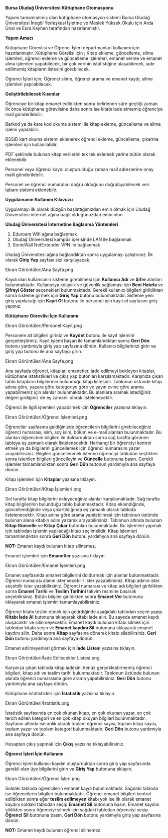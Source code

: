 ﻿**Bursa Uludağ Üniversitesi Kütüphane Otomasyonu**

Yapımı tamamlanmış olan kütüphane otomasyon sistemi Bursa Uludağ Üniversitesi İnegöl Yerleşkesi İşletme ve Meslek Yüksek Okulu için Arda Ünal ve Esra Kayhan tarafından hazırlanmıştır. 

**Yapım Amacı**

Kütüphane Görevlisi ve Öğrenci İşleri departmanları kullanımı için hazırlanmıştır. Kütüphane Görelisi için ; Kitap ekleme, güncelleme, silme işlemleri, öğrenci ekleme ve güncelleme işlemleri, emanet verme ve emanet alma işlemleri yapabilecek, bir çok verinin istatistiğine ulaşabilecek, iade edilmemiş kitapların listesini görebilecek. 

Öğrenci İşleri için; Öğrenci silme, öğrenci arama ve  emanet kaydı, silme işlemleri yapılabilecek. 

**Geliştirilebilecek Kısımlar** 

Öğrenciye bir kitap emanet edildikten sonra belirlenen süre geçtiği zaman ilk önce kütüphane görevlisine daha sonra ise kitabı iade etmemiş öğrenciye mail gönderilebilir.

Barkod ya da kare kod okuma sistemi ile kitap ekleme, güncelleme ve silme işlemi yapılabilir. 

BSSID kart okuma sistemi eklenerek öğrenci ekleme, güncelleme, çıkarma işlemleri için kullanılabilir. 

PDF şeklinde bulunan kitap verilerini tek tek eklemek yerine bütün olarak eklenebilir. 

Personel veya öğrenci kaydı oluşturulduğu zaman mail adreslerine onay maili gönderilebilir. 

Personel ve öğrenci numaraları doğru olduğunu doğrulayabilecek veri tabanı sistemi eklenebilir. 



**Uygulamanın Kullanım Kılavuzu**

Uygulamayı ilk olarak düzgün başlattığımızdan emin olmak için Uludağ Üniversitesi internet ağına bağlı olduğunuzdan emin olun. 

**Uludağ Üniversitesi İnternetine Bağlanma Yöntemleri**

1. Eduroam Wifi ağına bağlanmak
1. Uludağ Üniversitesi kampüs içerisinde LAN ile bağlanmak
1. SonicWall NetExtender VPN ile bağlanmak 


Uludağ Üniversitesi ağına bağlandıktan sonra uygulamayı çalıştırınız. İlk olarak **Giriş Yap** sayfası sizi karşılayacak. 


Ekran Görüntüleri/Ana Sayfa.png


Kaydı olan kullanıcının sisteme girebilmesi için **Kullanıcı Adı** ve  **Şifre** alanları bulunmaktadır. Kullanıcıya kolaylık ve güvenlik sağlaması için **Beni Hatırla** ve **Şifreyi Göster** seçenekleri bulunmaktadır. Gerekli kullanıcı bilgileri girildikten sonra sisteme girmek için **Giriş Yap** butonu bulunmaktadır. Sisteme yeni giriş yapılacağı için **Kayıt Ol** butonu ile personel için kayıt ol sayfasını giriş yapınız. 


**Kütüphane Görevlisi İçin Kullanımı**

Ekran Görüntüleri/Personel Kayıt.png


Personele ait bilgileri giriniz ve **Kaydet** butonu ile kayıt işlemini gerçekleştiriniz. Kayıt işlemi başarı ile tamamlandıktan sonra **Geri Dön** butonu yardımıyla giriş yap sayfasına dönün. Kullanıcı bilgilerinizi girin ve giriş yap butonu ile ana sayfaya girin. 

Ekran Görüntüleri/Ana Sayfa.png

Ana sayfada öğrenci, kitaplar, emanetler, iade edilmeyi bekleyen kitaplar, kütüphane istatistikleri ve çıkış yap butonları karşılamaktadır. Karşınıza çıkan tablo kitapların bilgilerinin bulunduğu kitap listesidir. Tablonun üstünde kitap adına göre, yazara göre kategoriye göre ve yayın evine göre arama yapabilmeniz için alanlar bulunmaktadır. Bu alanlara aramak istediğiniz değeri girdiğiniz de eş zamanlı olarak listelenecektir. 


Öğrenci ile ilgili işlemleri yapabilmek için **Öğrenciler** yazısına tıklayın. 


Ekran Görüntüleri/Öğrenci İşlemleri.png


Öğrenciler sayfasına geldiğinizde öğrencilerin bilgilerini girebileceğiniz öğrenci numarası, isim, soy isim, bölüm ve e-mail alanları bulunmaktadır. Bu alanları öğrencinin bilgileri ile doldurduktan sonra sağ tarafta görünen tabloya eş zamanlı olarak listelenecektir. Herhangi bir öğrenciyi kontrol etmek ya da bilgilerini güncellemek için öğrenci numarasını yazar arayabilirsiniz. Bilgileri güncellenmek istenen öğrenciyi tablodan seçtikten sonra istenilen bilgileri güncelleyin ve **Güncelle** butonuna basın. Gerekli işlemler tamamlandıktan sonra **Geri Dön** butonun yardımıyla ana sayfaya dönün. 


Kitap işlemleri için **Kitaplar** yazısına tıklayın. 

Ekran Görüntüleri/Kitap İşlemleri.png


Sol tarafta kitap bilgilerini ekleyeceğiniz alanlar karşılamaktadır. Sağ tarafta kitap bilgilerinin bulunduğu tablo bulunmaktadır. Kitap eklendiğinde, güncellendiğinde veya çıkartıldığında eş zamanlı olarak tabloda listelenecektir. Kitap adına göre arama yapılabilmesi için tablonun üstünde bulunan alana kitabın adını yazarak arayabilirsiniz. Tablonun altında bulunan **Kitap Güncelle** ve **Kitap Çıkar** butonları bulunmaktadır. Bu işlemleri yapmak için tablodan işlemin yapılacağı kitap seçilmelidir. Kitap işlemleri tamamlandıktan sonra **Geri Dön** butonu yardımıyla ana sayfaya dönün. 

**NOT:** Emanet kaydı bulunan kitap silinemez. 

Emanet işlemleri için **Emanetler** yazısına tıklayın. 

Ekran Görüntüleri/Emanet İşemleri.png

Emanet sayfasında emanet bilgilerini doldurmak için alanlar bulunmaktadır. Öğrenci numarası alanın ister seçebilir ister yazabilirsiniz. Kitap adının ister seçebilir ister yazabilirsiniz. Öğrenci numarası ve kitap adı bilgileri girildikten sonra **Emanet Tarihi** ve **Teslim Tarihini** takvim resmine basarak seçebilirsiniz. Bütün bilgiler girildikten sonra **Emanet Ver** butonuna tıklayarak emanet işlemini tamamlayabilirsiniz. 

Öğrenci kitabı teslim etmek için getirdiğinde aşağıdaki tablodan seçim yapıp **Kitabı İade Al** butonuna tıklayarak kitabı iade alın. Bu sayede emanet kaydı oluşacaktır ve silinmeyecektir. Emanet kaydı bulunan kitabı silmek için tablodan kitabı seçin ve **Emanet kaydını Sil** butonuna tıklayarak emanet kaydını silin. Daha sonra **Kitap** sayfasına dönerek kitabı silebilirsiniz. **Geri Dön** butonu yardımıyla ana sayfaya dönün. 


Emanet edilmeyenleri görmek için **İade Listesi** yazısına tıklayın. 

Ekran Görüntüleri/İade Edilecekler Listesi.png

Karşınıza çıkan tabloda kitap iadesini henüz gerçekleştirmemiş öğrenci bilgileri, kitap adı ve teslim tarihi bulunmaktadır. Tablonun üstünde bulunan alanda öğrenci numarasına göre arama yapabilirsiniz. **Geri Dön** butonu yardımıyla ana sayfaya dönün. 

Kütüphane istatistikleri için **İstatistik** yazısına tıklayın. 


Ekran Görüntüleri/İstatistik.png


İstatistik sayfasında en çok okunan kitap, en çok okunan yazar, en çok tercih edilen kategori ve en çok kitap okuyan bilgileri bulunmaktadır. Sayfanın altında ise anlık olarak toplam öğrenci sayısı, toplam kitap sayısı, toplam yazar ve toplam kategori bulunmaktadır. **Geri Dön** butonu yardımıyla ana sayfaya dönün. 

Hesaptan çıkış yapmak için **Çıkış** yazısına tıklayabilirsiniz. 


**Öğrenci İşleri İçin Kullanımı**

Öğrenci işleri kullanıcı kaydın oluşturduktan sonra giriş yap sayfasında gerekli olan üye bilgilerini girin ve **Giriş Yap** butonuna tıklayın. 



Ekran Görüntüleri/Öğrenci İşleri.png



Soldaki tabloda öğrencilerin emanet kaydı bulunmaktadır. Sağdaki tabloda ise öğrencilerin bilgileri bulunmaktadır. Öğrenci emanet bilgileri kontrol edildikten sonra eğer **teslim edilmeyen** kitabı yok ise ilk olarak emanet kaydını soldaki tablodan seçip **Emaneti Sil** butonuna basın. Emanet kaydını sildikten sonra öğrenciyi silmek için sağdaki tablodan öğrenciyi seçip **Öğrenci Sil** butonuna basın. **Geri Dön** butonu yardımıyla giriş yap sayfasına dönün.

**NOT:** Emanet kaydı bulunan öğrenci silinemez. 


